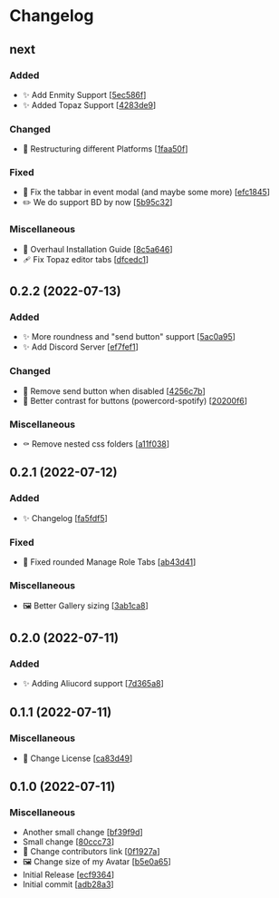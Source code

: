 # Changelog

<a name="next"></a>
## next

### Added

- ✨ Add Enmity Support [[5ec586f](https://github.com/lunar-theme/discord/commit/5ec586fc62d1a3cda85c140e4dfb35d4ea85f93f)]
- ✨ Added Topaz Support [[4283de9](https://github.com/lunar-theme/discord/commit/4283de922b144fd4415ade3d2802b30c59dac631)]

### Changed

- 🎨 Restructuring different Platforms [[1faa50f](https://github.com/lunar-theme/discord/commit/1faa50fd2aaa23c72894677f6005dcaca0ce0d36)]

### Fixed

- 🐛 Fix the tabbar in event modal (and maybe some more) [[efc1845](https://github.com/lunar-theme/discord/commit/efc184512d9d1499dfbd67829e8b706d5a9e317e)]
- ✏️ We do support BD by now [[5b95c32](https://github.com/lunar-theme/discord/commit/5b95c32db3dad18b8fee0e1e3ab4d9d3549d8b01)]

### Miscellaneous

- 📝 Overhaul Installation Guide [[8c5a646](https://github.com/lunar-theme/discord/commit/8c5a646ce973e3460940f028c67d67d0b13caeea)]
- 🩹 Fix Topaz editor tabs [[dfcedc1](https://github.com/lunar-theme/discord/commit/dfcedc1f927058c365a80e966997c22a92fd543e)]


<a name="0.2.2"></a>
## 0.2.2 (2022-07-13)

### Added

- ✨ More roundness and &quot;send button&quot; support [[5ac0a95](https://github.com/lunar-theme/discord/commit/5ac0a9594321c4311f87e4d3ac325297a1b9f7fa)]
- ✨ Add Discord Server [[ef7fef1](https://github.com/lunar-theme/discord/commit/ef7fef15a09e20190a3252fb5946aead1f0db10f)]

### Changed

- 💄 Remove send button when disabled [[4256c7b](https://github.com/lunar-theme/discord/commit/4256c7bfb32795e531eb1e5e5a89abefefdc2c69)]
- 💄 Better contrast for buttons (powercord-spotify) [[20200f6](https://github.com/lunar-theme/discord/commit/20200f60a554ac5c0bd9b1916bbd5bd4b4bf6590)]

### Miscellaneous

- ⚰️ Remove nested css folders [[a11f038](https://github.com/lunar-theme/discord/commit/a11f0387c9548d43bc9bebd560a2fb2e01aa02b6)]


<a name="0.2.1"></a>
## 0.2.1 (2022-07-12)

### Added

- ✨ Changelog [[fa5fdf5](https://github.com/lunar-theme/discord/commit/fa5fdf5cb87d303ad8802e8aa05bd9e003e4532d)]

### Fixed

- 🐛 Fixed rounded Manage Role Tabs [[ab43d41](https://github.com/lunar-theme/discord/commit/ab43d41ccc7bb157c5c1592ffb79e2bdb2e28b7a)]

### Miscellaneous

- 🖼️ Better Gallery sizing [[3ab1ca8](https://github.com/lunar-theme/discord/commit/3ab1ca8e5d9b80345444092c13bde3484d2b1f8b)]


<a name="0.2.0"></a>
## 0.2.0 (2022-07-11)

### Added

- ✨ Adding Aliucord support [[7d365a8](https://github.com/lunar-theme/discord/commit/7d365a83487e50137dc71a972702935b38ff3f89)]


<a name="0.1.1"></a>
## 0.1.1 (2022-07-11)

### Miscellaneous

- 📄 Change License [[ca83d49](https://github.com/lunar-theme/discord/commit/ca83d4957a5aaa27c98763129648ceb06dcdc314)]


<a name="0.1.0"></a>
## 0.1.0 (2022-07-11)

### Miscellaneous

- Another small change [[bf39f9d](https://github.com/lunar-theme/discord/commit/bf39f9d7b38bf59c82d2cf35fa4148d347ecb5f8)]
- Small change [[80ccc73](https://github.com/lunar-theme/discord/commit/80ccc73c7b58ff92e4ba82a1b1aaca6b68d63bf1)]
- 🔗 Change contributors link [[0f1927a](https://github.com/lunar-theme/discord/commit/0f1927a91194efeb1f8e7ab467a1721594034974)]
- 🖼️ Change size of my Avatar [[b5e0a65](https://github.com/lunar-theme/discord/commit/b5e0a65a4646edfde3d81b5191c292967dc5dd15)]
-  Initial Release [[ecf9364](https://github.com/lunar-theme/discord/commit/ecf9364201b9c01bb9ae6493273d1d6fb7854915)]
-  Initial commit [[adb28a3](https://github.com/lunar-theme/discord/commit/adb28a38aef896ca1c5ad15c37e3f92ff3486854)]


